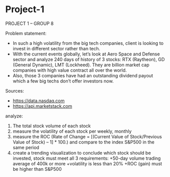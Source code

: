 # Project-1

PROJECT 1 – GROUP 8

Problem statement: 
-	In such a high volatility from the big tech companies, client is looking to invest in different sector rather than tech.
-	With the current events globally, let’s look at Aero Space and Defense sector and analyze 240 days of history of 3 stocks: RTX (Raytheon), GD (General Dynamic), LMT (Lockheed). They are billion market cap companies with high value contract all over the world. 
-	Also, those 3 companies have had an outstanding dividend payout which a few big techs don’t offer investors now. 

Sources:
-	https://data.nasdaq.com
-	https://api.marketstack.com

analyze:


1.	The total stock volume of each stock
2.	measure the volatility of each stock per weekly, monthly
3.	measure the ROC (Rate of Change = [(Current Value of Stock/Previous Value of Stock) – 1] * 100.) and compare to the index S&P500 in the same period
5.	create a trending visualization to conclude which stock should be invested, stock must meet all 3 requirements:
     +50-day volume trading average of 400k or more
  	 +volatility is less than 20%
  	 +ROC (gain) must be higher than S&P500
